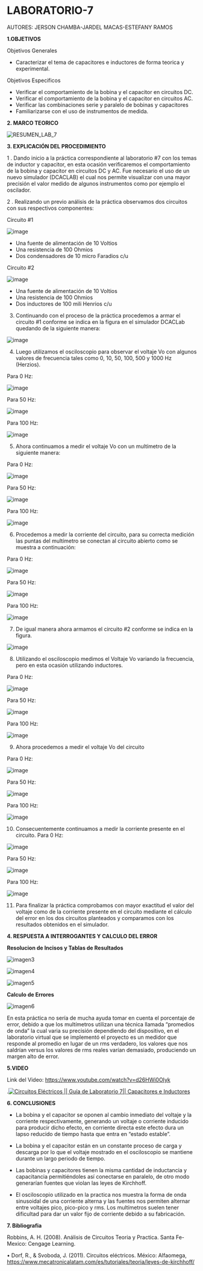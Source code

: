 # LABORATORIO-7

AUTORES: JERSON CHAMBA-JARDEL MACAS-ESTEFANY RAMOS

**1.OBJETIVOS**

Objetivos Generales

* Caracterizar el tema de capacitores e inductores de forma teorica y experimental.

Objetivos Especificos

* Verificar el comportamiento de la bobina y el capacitor en circuitos DC.
* Verificar el comportamiento de la bobina y el capacitor en circuitos AC.
* Verificar las combinaciones serie y paralelo de bobinas y capacitores
*  Familiarizarse con el uso de instrumentos de medida.

**2. MARCO TEORICO**

![RESUMEN_LAB_7](https://user-images.githubusercontent.com/84453441/131298548-739896ed-0fc6-4a68-8417-78483ca75678.png)

**3. EXPLICACIÓN DEL PROCEDIMIENTO**

1 . Dando inicio a la práctica correspondiente al laboratorio #7 con los temas de inductor y capacitor, en esta ocasión verificaremos el comportamiento de la bobina y capacitor en circuitos DC y AC. Fue necesario el uso de un nuevo simulador (DCACLAB) el cual nos permite visualizar con una mayor precisión el valor medido de algunos instrumentos como por ejemplo el oscilador.

2 . Realizando un previo análisis de la práctica observamos dos circuitos con sus respectivos componentes:

Circuito #1

![image](https://user-images.githubusercontent.com/84453441/131311281-1d178b3c-f140-4152-bb18-df0a764d0f0d.png)
 
- Una fuente de alimentación de 10 Voltios
- Una resistencia de 100 Ohmios
- Dos condensadores de 10 micro Faradios c/u

Circuito #2
 
 ![image](https://user-images.githubusercontent.com/84453441/131311345-226b2e58-bb92-4ad4-8bba-5e05f9013273.png)

 
- Una fuente de alimentación de 10 Voltios
- Una resistencia de 100 Ohmios
- Dos inductores de 100 mili Henrios c/u

3. Continuando con el proceso de la práctica procedemos a armar el circuito #1 conforme se indica en la figura en el simulador DCACLab quedando de la siguiente manera:
 
 ![image](https://user-images.githubusercontent.com/84453441/131311383-77d577eb-45b0-4dbf-a524-c6a4de8379ca.png)

4. Luego utilizamos el osciloscopio para observar el voltaje Vo con algunos valores de frecuencia tales como 0, 10, 50, 100, 500 y 1000 Hz (Herzios).

Para 0 Hz:

![image](https://user-images.githubusercontent.com/84453441/131311421-5db9229c-dd76-4033-87b6-bf0258759f0a.png)

Para 50 Hz:

![image](https://user-images.githubusercontent.com/84453441/131311455-9b377f8c-8bb2-4ddc-867f-8f333df0d6f4.png)
 
Para 100 Hz:

![image](https://user-images.githubusercontent.com/84453441/131311494-2a38cf9e-46de-49f4-a7de-399bd6fea656.png)
 
5. Ahora continuamos a medir el voltaje Vo con un multímetro de la siguiente manera:

Para 0 Hz:

![image](https://user-images.githubusercontent.com/84453441/131311541-d0bce935-005f-4f82-aa5f-8cd554a9b039.png)
 
Para 50 Hz:

![image](https://user-images.githubusercontent.com/84453441/131311583-2dfedcef-dc29-4451-8e8b-24029e4b9a77.png)
 
Para 100 Hz:

![image](https://user-images.githubusercontent.com/84453441/131311603-976da3dd-f6bd-4493-a682-de75357f82ae.png)
 
6. Procedemos a medir la corriente del circuito, para su correcta medición las puntas del multímetro se conectan al circuito abierto como se muestra a continuación:

Para 0 Hz:

![image](https://user-images.githubusercontent.com/84453441/131311641-e066d23a-d7b1-47e0-90fe-cb96667856bc.png)
 
Para 50 Hz:

![image](https://user-images.githubusercontent.com/84453441/131311683-dc4fb7a8-204c-4fa0-aabc-2db3044b7318.png)

Para 100 Hz:

![image](https://user-images.githubusercontent.com/84453441/131311723-2683ef5b-2c13-48d7-80b0-1b1ccc8beda2.png)

7. De igual manera ahora armamos el circuito #2 conforme se indica en la figura.

![image](https://user-images.githubusercontent.com/84453441/131311764-cb8a5a64-170e-4f89-aa57-64c243dc7322.png)
 
8. Utilizando el osciloscopio medimos el Voltaje Vo variando la frecuencia, pero en esta ocasión utilizando inductores.

Para 0 Hz:

![image](https://user-images.githubusercontent.com/84453441/131311815-5fab67a1-1e64-4231-bee5-01eb4345fa1b.png)
 
Para 50 Hz:

![image](https://user-images.githubusercontent.com/84453441/131311880-70a08756-ca30-4644-90c4-6d4273d217a5.png)
 
Para 100 Hz:

![image](https://user-images.githubusercontent.com/84453441/131311924-fac5e218-2fa0-4bd4-a1e1-71a1b4174bf9.png)
 
9. Ahora procedemos a medir el voltaje Vo del circuito

Para 0 Hz:

![image](https://user-images.githubusercontent.com/84453441/131311971-c0d20240-009f-4bbc-a0e0-d379968bcf5b.png)
 
Para 50 Hz:

![image](https://user-images.githubusercontent.com/84453441/131312006-5c6b21a5-bf44-4b4a-aede-15ce44f95801.png)
 
Para 100 Hz:

![image](https://user-images.githubusercontent.com/84453441/131312037-6c77b435-137d-4121-8b96-e0a42557a844.png)
 
10. Consecuentemente continuamos a medir la corriente presente en el circuito.
Para 0 Hz:

![image](https://user-images.githubusercontent.com/84453441/131312120-38a47f6f-02de-44e4-945e-447df5bd8d71.png)
 
Para 50 Hz:

![image](https://user-images.githubusercontent.com/84453441/131312173-4e66ea4b-a386-4aa0-abc3-1ee701e3cbfe.png)
 
Para 100 Hz:

![image](https://user-images.githubusercontent.com/84453441/131312213-8dbc1eab-6fcf-4234-9c75-4957b51fc1bc.png)
 
11. Para finalizar la práctica comprobamos con mayor exactitud el valor del voltaje como de la corriente presente en el circuito mediante el cálculo del error en los dos circuitos planteados y comparamos con los resultados obtenidos en el simulador.

**4. RESPUESTA A INTERROGANTES Y CALCULO DEL ERROR**



**Resolucion de Incisos y Tablas de Resultados**

![imagen3](https://user-images.githubusercontent.com/84357979/131347951-706dfa42-c7c7-4f16-8043-fe292d9fe3ad.png)

![imagen4](https://user-images.githubusercontent.com/84357979/131348205-9712c679-aa90-47d5-a1e1-249bf6d6b6e0.png)

![imagen5](https://user-images.githubusercontent.com/84357979/131348263-dddd057b-c3de-4503-9199-7e48a81cc0dc.png)


**Calculo de Errores**

![imagen6](https://user-images.githubusercontent.com/84357979/131348291-be48a8c1-c674-4a27-830c-3a39f691573e.png)

En esta práctica no sería de mucha ayuda tomar en cuenta el porcentaje de error, debido a que los multímetros utilizan una técnica llamada “promedios de onda” la cual varia su precisión dependiendo del dispositivo, en el laboratorio virtual que se implementó el proyecto es un medidor que responde al promedio en lugar de un rms verdadero, los valores que nos saldrían versus los valores de rms reales varían demasiado, produciendo un margen alto de error.


**5.VIDEO**

Link del Video: https://www.youtube.com/watch?v=d26HWi0OIyk

.[![Circuitos Eléctricos || Guía de Laboratorio 7|| Capacitores e Inductores](https://img.youtube.com/vi/d26HWi0OIyk/0.jpg)](https://youtu.be/d26HWi0OIyk)


**6. CONCLUSIONES**

*  La bobina y el capacitor se oponen al cambio inmediato del voltaje y la corriente respectivamente, generando un voltaje o corriente inducido para producir dicho efecto, en corriente directa este efecto dura un lapso reducido de tiempo hasta que entra en “estado estable”.

*  La bobina y el capacitor están en un constante proceso de carga y descarga por lo que el voltaje mostrado en el osciloscopio se mantiene durante un largo periodo de tiempo.

*  Las bobinas y capacitores tienen la misma cantidad de inductancia y capacitancia permitiéndoles así conectarse en paralelo, de otro modo generarían fuentes que violan las leyes de Kirchhoff.

*  El osciloscopio utilizado en la practica nos muestra la forma de onda sinusoidal de una corriente alterna y las fuentes nos permiten alternar entre voltajes pico, pico-pico y rms. Los multímetros suelen tener dificultad para dar un valor fijo de corriente debido a su fabricación.

**7. Bibliografia**

 Robbins, A. H. (2008). Análisis de Circuitos Teoria y Practica. Santa Fe-Mexico: Cengage Learning.
 
•  Dorf, R., & Svoboda, J. (2011). Circuitos eléctricos. México: Alfaomega, https://www.mecatronicalatam.com/es/tutoriales/teoria/leyes-de-kirchhoff/
